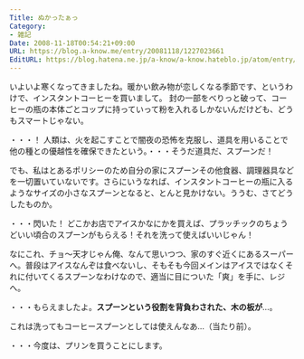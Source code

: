 ```yaml
---
Title: ぬかったぁっ
Category:
- 雑記
Date: 2008-11-18T00:54:21+09:00
URL: https://blog.a-know.me/entry/20081118/1227023661
EditURL: https://blog.hatena.ne.jp/a-know/a-know.hateblo.jp/atom/entry/12921228815727980164
---
```


いよいよ寒くなってきましたね。暖かい飲み物が恋しくなる季節です、というわけで、インスタントコーヒーを買いまして。 
封の一部をべりっと破って、コーヒーの瓶の本体ごとコップに持っていって粉を入れるしかないんだけども、どうもスマートじゃない。 


・・・！
人類は、火を起こすことで闇夜の恐怖を克服し、道具を用いることで他の種との優越性を確保できたという。・・・そうだ道具だ、スプーンだ！ 


でも、私はとあるポリシーのため自分の家にスプーンその他食器、調理器具などを一切置いていないです。さらにいうなれば、インスタントコーヒーの瓶に入るようなサイズの小さなスプーンとなると、とんと見かけない。ううむ、さてどうしたものか。 


・・・閃いた！
どこかお店でアイスかなにかを買えば、プラッチックのちょうどいい頃合のスプーンがもらえる！それを洗って使えばいいじゃん！ 


なにこれ、チョ〜天才じゃん俺、なんて思いつつ、家のすぐ近くにあるスーパーへ。普段はアイスなんぞは食べないし、そもそも今回メインはアイスではなくそれに付いてくるスプーンなわけなので、適当に目についた「爽」を手に、レジへ。 


・・・もらえましたよ。<span style="font-weight:bold;">スプーンという役割を背負わされた、木の板が</span>…。 



これは洗ってもコーヒースプーンとしては使えんなあ…（当たり前）。 



・・・今度は、プリンを買うことにします。


<script src="https://moshi-moshi.moshimo.works/moshimoshi/a_know_blog/20081118-1227023661?title=%E3%81%AC%E3%81%8B%E3%81%A3%E3%81%9F%E3%81%81%E3%81%A3"></script>
